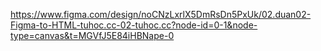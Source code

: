 https://www.figma.com/design/noCNzLxrlX5DmRsDn5PxUk/02.duan02-Figma-to-HTML-tuhoc.cc-02-tuhoc.cc?node-id=0-1&node-type=canvas&t=MGVfJ5E84iHBNape-0
